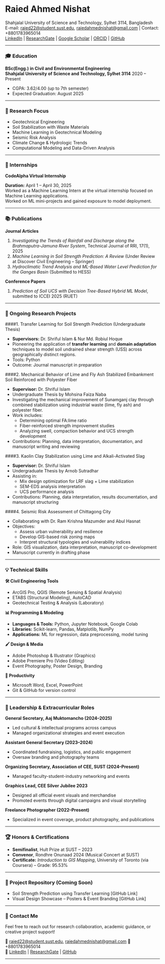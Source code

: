 # Raied Ahmed Nishat

Shahjalal University of Science and Technology, Sylhet 3114, Bangladesh  
E-mail: raied22@student.sust.edu, raiedahmednishat@gmail.com | Contact: +8801783965014  
[LinkedIn](https://www.linkedin.com/in/raiedahmed/) | [ResearchGate](https://www.researchgate.net/profile/Raied-Nishat) | [Google Scholar](https://scholar.google.com/citations?user=f-9zK80AAAAJ&hl=en) | [ORCID](https://orcid.org/0009-0006-0448-3486) | [GitHub](https://github.com/raiedahmed-lab)

---

### 🎓 Education

**BSc(Engg.) in Civil and Environmental Engineering**  
**Shahjalal University of Science and Technology, Sylhet 3114**
2020 – Present  

- CGPA: 3.62/4.00 (up to 7th semester)  
- Expected Graduation: August 2025

---

### 🧪 Research Focus

- Geotechnical Engineering  
- Soil Stabilization with Waste Materials  
- Machine Learning in Geotechnical Modeling  
- Seismic Risk Analysis  
- Climate Change & Hydrologic Trends  
- Computational Modeling and Data-Driven Analysis

---

### 🏢 Internships

**CodeAlpha Virtual Internship**

**Duration:** April 1 – April 30, 2025  
Worked as a Machine Learning Intern at the virtual internship focused on Machine Learning applications.  
Worked on ML mini-projects and gained exposure to model deployment.  

---

### 📚 Publications

**Journal Articles**
1. *Investigating the Trends of Rainfall and Discharge along the Brahmaputra-Jamuna River System*, Technical Journal of RRI, 17(1), 2025  
2. *Machine Learning in Soil Strength Prediction: A Review* (Under Review at Discover Civil Engineering – Springer)  
3. *Hydroclimatic Trend Analysis and ML-Based Water Level Prediction for the Ganges Basin* (Submitted to HESS)

**Conference Papers**
1. *Prediction of Soil UCS with Decision Tree-Based Hybrid ML Model*, submitted to ICCEI 2025 (RUET)

---

### 🔬 Ongoing Research Projects

####1. Transfer Learning for Soil Strength Prediction (Undergraduate Thesis)
- **Supervisors:** Dr. Shriful Islam & Nur Md. Robiul Hoque  
- Pioneering the application of **transfer learning** and **domain adaptation** techniques to model soil undrained shear strength (USS) across geographically distinct regions.
- Tools: Python
- Outcome: Journal manuscript in preparation

####2. Mechanical Behavior of Lime and Fly Ash Stabilized Embankment Soil Reinforced with Polyester Fiber
- **Supervisor:** Dr. Shriful Islam
- Undergraduate Thesis by Mohsina Faiza Naba
- Investigating the mechanical improvement of Sunamganj clay through combined stabilization using industrial waste (lime, fly ash) and polyester fiber.
- Work includes:
  - Determining optimal FA:lime ratio
  - Fiber-reinforced strength improvement studies
  - Analyzing swell, compaction behavior and UCS strength development
- Contributions: Planning, data interpretation, documentation, and manuscript writing and reviewing

####3. Kaolin Clay Stabilization using Lime and Alkali-Activated Slag
- **Supervisor:** Dr. Shriful Islam
- Undergraduate Thesis by Arnob Sutradhar
- Assisting in:
  - Mix design optimization for LRF slag + Lime stabilization
  - SEM-EDS analysis interpretation
  - UCS performance analysis
- Contributions: Planning, data interpretation, results documentation, and manuscript structuring

####4. Seismic Risk Assessment of Chittagong City
- Collaborating with Dr. Ram Krishna Mazumder and Abul Hasnat
- Objectives:
  - Assess urban vulnerability and resilience
  - Develop GIS-based risk zoning maps
  - Interpret structural typologies and vulnerability indices
- Role: GIS visualization, data interpretation, manuscript co-development  
- Manuscript currently in drafting phase

---

### 💡 Technical Skills

**🛠️ Civil Engineering Tools**
- ArcGIS Pro, QGIS (Remote Sensing & Spatial Analysis)
- ETABS (Structural Modeling), AutoCAD
- Geotechnical Testing & Analysis (Laboratory)

**📊 Programming & Modeling**
- **Languages & Tools:** Python, Jupyter Notebook, Google Colab  
- **Libraries:** Scikit-learn, Pandas, Matplotlib, NumPy  
- **Applications:** ML for regression, data preprocessing, model tuning

**🖌️ Design & Media**
- Adobe Photoshop & Illustrator (Graphics)  
- Adobe Premiere Pro (Video Editing)  
- Event Photography, Poster Design, Branding

**📁 Productivity**
- Microsoft Word, Excel, PowerPoint  
- Git & GitHub for version control

---

### 🏅 Leadership & Extracurricular Roles

**General Secretary, Aaj Muktomancho (2024–2025)**  
- Led cultural & intellectual programs across campus  
- Managed organizational strategies and event execution

**Assistant General Secretary (2023–2024)**  
- Coordinated fundraising, logistics, and public engagement  
- Oversaw branding and photography teams

**Organizing Secretary, Association of CEE, SUST (2024–Present)**  
- Managed faculty-student-industry networking and events

**Graphics Lead, CEE Silver Jubilee 2023**  
- Designed all official event visuals and merchandise  
- Promoted events through digital campaigns and visual storytelling

**Freelance Photographer (2022–Present)**  
- Specialized in event coverage, product photography, and publications

---

### 🏆 Honors & Certifications

- **Semifinalist**, Hult Prize at SUST – 2023  
- **Convenor**, Rondhre Onunaad 2024 (Musical Concert at SUST)  
- **Certificate:** *Introduction to GIS Mapping*, University of Toronto (via Coursera) – Grade: 95.53%

---

### 📂 Project Repository (Coming Soon)

- Soil Strength Prediction using Transfer Learning [GitHub Link]   
- Visual Design Showcase – Posters & Event Branding [GitHub Link]

---

### 🤝 Contact Me

Feel free to reach out for research collaboration, academic guidance, or creative project support!

📧 raied22@student.sust.edu, raiedahmednishat@gmail.com 
📱 +8801783965014  
🔗 [LinkedIn](https://www.linkedin.com/in/raiedahmed/) | [ResearchGate](https://www.researchgate.net/profile/Raied-Nishat) | [GitHub](https://github.com/yourusername)

---

